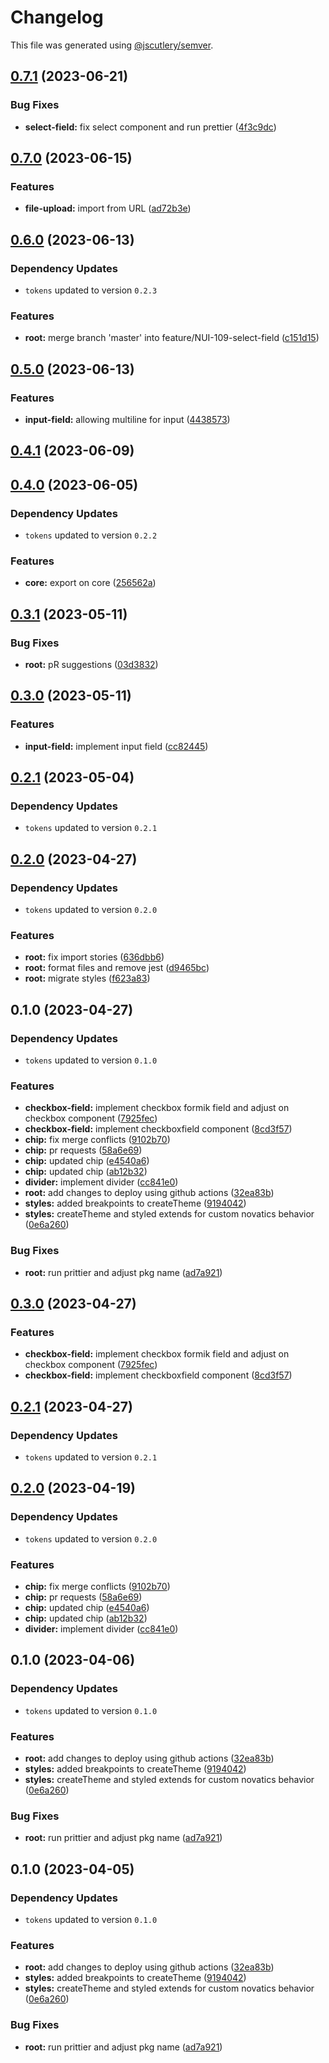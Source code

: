 # Changelog

This file was generated using [@jscutlery/semver](https://github.com/jscutlery/semver).

## [0.7.1](https://github.com/Novatics/novatics-ui/compare/styles-0.7.0...styles-0.7.1) (2023-06-21)


### Bug Fixes

* **select-field:** fix select component and run prettier ([4f3c9dc](https://github.com/Novatics/novatics-ui/commit/4f3c9dc0054f09f53f07b2719dffe4185f4b0982))

## [0.7.0](https://github.com/Novatics/novatics-ui/compare/styles-0.6.0...styles-0.7.0) (2023-06-15)


### Features

* **file-upload:** import from URL ([ad72b3e](https://github.com/Novatics/novatics-ui/commit/ad72b3e5f495defd40d7f24509012edf1a0c2c3c))

## [0.6.0](https://github.com/Novatics/novatics-ui/compare/styles-0.5.0...styles-0.6.0) (2023-06-13)

### Dependency Updates

* `tokens` updated to version `0.2.3`

### Features

* **root:** merge branch 'master' into feature/NUI-109-select-field ([c151d15](https://github.com/Novatics/novatics-ui/commit/c151d151fc21d631c387ec17bbab51cf205cf668))

## [0.5.0](https://github.com/Novatics/novatics-ui/compare/styles-0.4.1...styles-0.5.0) (2023-06-13)


### Features

* **input-field:** allowing multiline for input ([4438573](https://github.com/Novatics/novatics-ui/commit/4438573af32a1783b437e985eb58c0662d44e580))

## [0.4.1](https://github.com/Novatics/novatics-ui/compare/styles-0.4.0...styles-0.4.1) (2023-06-09)

## [0.4.0](https://github.com/Novatics/novatics-ui/compare/styles-0.3.1...styles-0.4.0) (2023-06-05)

### Dependency Updates

* `tokens` updated to version `0.2.2`

### Features

* **core:** export on core ([256562a](https://github.com/Novatics/novatics-ui/commit/256562a320b7139892523c722c0b7717668b1992))

## [0.3.1](https://github.com/Novatics/novatics-ui/compare/styles-0.3.0...styles-0.3.1) (2023-05-11)


### Bug Fixes

* **root:** pR suggestions ([03d3832](https://github.com/Novatics/novatics-ui/commit/03d3832d100ff6e70ffc0768bf2a01d6f218ebc0))

## [0.3.0](https://github.com/Novatics/novatics-ui/compare/styles-0.2.1...styles-0.3.0) (2023-05-11)


### Features

* **input-field:** implement input field ([cc82445](https://github.com/Novatics/novatics-ui/commit/cc8244599e431729b92d9ab3dcceb99610cd7811))

## [0.2.1](https://github.com/Novatics/novatics-ui/compare/styles-0.2.0...styles-0.2.1) (2023-05-04)

### Dependency Updates

* `tokens` updated to version `0.2.1`
## [0.2.0](https://github.com/Novatics/novatics-ui/compare/styles-0.1.0...styles-0.2.0) (2023-04-27)

### Dependency Updates

* `tokens` updated to version `0.2.0`

### Features

* **root:** fix import stories ([636dbb6](https://github.com/Novatics/novatics-ui/commit/636dbb6413892ac79bd5869afe247a0c28dd7db1))
* **root:** format files and remove jest ([d9465bc](https://github.com/Novatics/novatics-ui/commit/d9465bc1205be35fa970b607b6cb1d05aca4f756))
* **root:** migrate styles ([f623a83](https://github.com/Novatics/novatics-ui/commit/f623a832c8233409378a8f519d6228ea977493e1))

## 0.1.0 (2023-04-27)

### Dependency Updates

* `tokens` updated to version `0.1.0`

### Features

* **checkbox-field:** implement checkbox formik field and adjust on checkbox component ([7925fec](https://github.com/Novatics/novatics-ui/commit/7925fec9e5cab93382f5cc70a1a7ea275dba8448))
* **checkbox-field:** implement checkboxfield component ([8cd3f57](https://github.com/Novatics/novatics-ui/commit/8cd3f5767cf1d3771cd59635add673d2fa192b0a))
* **chip:** fix merge conflicts ([9102b70](https://github.com/Novatics/novatics-ui/commit/9102b70bb133636fd9aeb3e12dfe0b3fbed3d58b))
* **chip:** pr requests ([58a6e69](https://github.com/Novatics/novatics-ui/commit/58a6e69dd93ad8dde7483de506615f61448fe526))
* **chip:** updated chip ([e4540a6](https://github.com/Novatics/novatics-ui/commit/e4540a6dfd715081422d9c024a62b9b113f645da))
* **chip:** updated chip ([ab12b32](https://github.com/Novatics/novatics-ui/commit/ab12b3237e624b32606f84468bbdd81e62ab56a5))
* **divider:** implement divider ([cc841e0](https://github.com/Novatics/novatics-ui/commit/cc841e0783e930fbcf714c10b5c237f84ba6466e))
* **root:** add changes to deploy using github actions ([32ea83b](https://github.com/Novatics/novatics-ui/commit/32ea83b92cd5f28671dcb6a78d85896ed76d5d1e))
* **styles:** added breakpoints to createTheme ([9194042](https://github.com/Novatics/novatics-ui/commit/91940420fb4ffad77e8e42c83597824e3eed9e9a))
* **styles:** createTheme and styled extends for custom novatics behavior ([0e6a260](https://github.com/Novatics/novatics-ui/commit/0e6a260f596eec72f59537b34658bc7acd8675dd))


### Bug Fixes

* **root:** run prittier and adjust pkg name ([ad7a921](https://github.com/Novatics/novatics-ui/commit/ad7a9216557fe1a57aaadd3ab0378211e05371bf))

## [0.3.0](https://github.com/Novatics/novatics-ui/compare/styles-0.2.1...styles-0.3.0) (2023-04-27)


### Features

* **checkbox-field:** implement checkbox formik field and adjust on checkbox component ([7925fec](https://github.com/Novatics/novatics-ui/commit/7925fec9e5cab93382f5cc70a1a7ea275dba8448))
* **checkbox-field:** implement checkboxfield component ([8cd3f57](https://github.com/Novatics/novatics-ui/commit/8cd3f5767cf1d3771cd59635add673d2fa192b0a))

## [0.2.1](https://github.com/Novatics/novatics-ui/compare/styles-0.2.0...styles-0.2.1) (2023-04-27)

### Dependency Updates

* `tokens` updated to version `0.2.1`
## [0.2.0](https://github.com/Novatics/novatics-ui/compare/styles-0.1.0...styles-0.2.0) (2023-04-19)

### Dependency Updates

* `tokens` updated to version `0.2.0`

### Features

* **chip:** fix merge conflicts ([9102b70](https://github.com/Novatics/novatics-ui/commit/9102b70bb133636fd9aeb3e12dfe0b3fbed3d58b))
* **chip:** pr requests ([58a6e69](https://github.com/Novatics/novatics-ui/commit/58a6e69dd93ad8dde7483de506615f61448fe526))
* **chip:** updated chip ([e4540a6](https://github.com/Novatics/novatics-ui/commit/e4540a6dfd715081422d9c024a62b9b113f645da))
* **chip:** updated chip ([ab12b32](https://github.com/Novatics/novatics-ui/commit/ab12b3237e624b32606f84468bbdd81e62ab56a5))
* **divider:** implement divider ([cc841e0](https://github.com/Novatics/novatics-ui/commit/cc841e0783e930fbcf714c10b5c237f84ba6466e))

## 0.1.0 (2023-04-06)

### Dependency Updates

* `tokens` updated to version `0.1.0`

### Features

* **root:** add changes to deploy using github actions ([32ea83b](https://github.com/Novatics/novatics-ui/commit/32ea83b92cd5f28671dcb6a78d85896ed76d5d1e))
* **styles:** added breakpoints to createTheme ([9194042](https://github.com/Novatics/novatics-ui/commit/91940420fb4ffad77e8e42c83597824e3eed9e9a))
* **styles:** createTheme and styled extends for custom novatics behavior ([0e6a260](https://github.com/Novatics/novatics-ui/commit/0e6a260f596eec72f59537b34658bc7acd8675dd))


### Bug Fixes

* **root:** run prittier and adjust pkg name ([ad7a921](https://github.com/Novatics/novatics-ui/commit/ad7a9216557fe1a57aaadd3ab0378211e05371bf))

## 0.1.0 (2023-04-05)

### Dependency Updates

* `tokens` updated to version `0.1.0`

### Features

* **root:** add changes to deploy using github actions ([32ea83b](https://github.com/Novatics/novatics-ui/commit/32ea83b92cd5f28671dcb6a78d85896ed76d5d1e))
* **styles:** added breakpoints to createTheme ([9194042](https://github.com/Novatics/novatics-ui/commit/91940420fb4ffad77e8e42c83597824e3eed9e9a))
* **styles:** createTheme and styled extends for custom novatics behavior ([0e6a260](https://github.com/Novatics/novatics-ui/commit/0e6a260f596eec72f59537b34658bc7acd8675dd))


### Bug Fixes

* **root:** run prittier and adjust pkg name ([ad7a921](https://github.com/Novatics/novatics-ui/commit/ad7a9216557fe1a57aaadd3ab0378211e05371bf))
